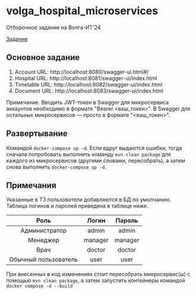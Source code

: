 # volga_hospital_microservices

Отборочное задание на Волга-ИТ'24

[Задание](task.pdf)

## Основное задание
1) Account URL: http://localhost:8080/swagger-ui.html#/
2) Hospital URL: http://localhost:8081/swagger-ui/index.html
3) Timetable URL: http://localhost:8082/swagger-ui/index.html
4) Document URL: http://localhost:8083/swagger-ui/index.html

Примечание. Вводить JWT-токен в Swagger для микросервиса аккаунтов необходимо в формате "Bearer <ваш_токен>". 
В Swagger для остальных микросервисов — просто в формате "<ваш_токен>". 

## Развертывание
Командой `docker-compose up -d`. 
Если вдруг выдаются ошибки, тогда сначала попробовать выполнить команду `mvn clean package` 
для каждого из микросервисов (другими словами, пересобрать), а затем снова выполнить `docker-compose up -d`.

## Примечания

Указанные в ТЗ пользователи добавляются в БД по умолчанию. Таблица логинов и паролей приведена в таблице ниже.

|         Роль         |  Логин  | Пароль  |
|:--------------------:|:-------:|:-------:|
|    Администратор     |  admin  |  admin  |
|       Менеджер       | manager | manager |
|         Врач         | doctor  | doctor  |
| Обычный пользователь |  user   |  user   |

При внесенных в код изменениях стоит пересобрать микросервис(ы) с помощью `mvn clean package`, 
а затем запустить контейнеры командой `docker compose -d --build` 